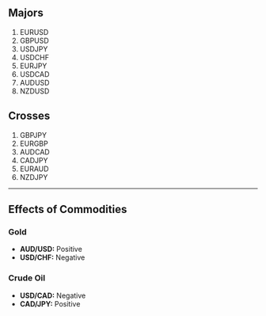 ## Majors

1. EURUSD
2. GBPUSD 
3. USDJPY 
4. USDCHF
5. EURJPY
6. USDCAD
7. AUDUSD 
8. NZDUSD

## Crosses

1. GBPJPY
2. EURGBP
3. AUDCAD
4. CADJPY
5. EURAUD
6. NZDJPY

---



## Effects of Commodities

### Gold

* **AUD/USD:** Positive
* **USD/CHF:** Negative

### Crude Oil

* **USD/CAD:** Negative
* **CAD/JPY:** Positive